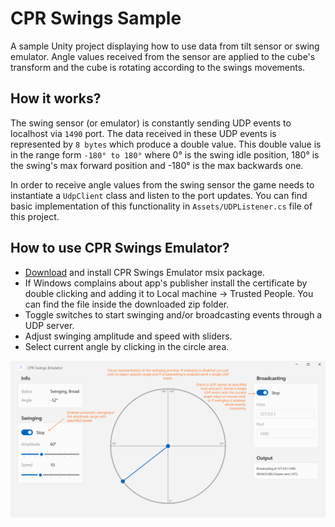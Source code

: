 # CPR Swings Sample

A sample Unity project displaying how to use data from tilt sensor or swing emulator. Angle values received from the sensor are applied to the cube's transform and the cube is rotating according to the swings movements.


## How it works?

The swing sensor (or emulator) is constantly sending UDP events to localhost via `1490` port. The data received in these UDP events is represented by `8 bytes` which produce a double value. This double value is in the range form `-180° to 180°` where 0° is the swing idle position, 180° is the swing's max forward position and -180° is the max backwards one.

In order to receive angle values from the swing sensor the game needs to instantiate a `UdpClient` class and listen to the port updates. You can find basic implementation of this functionality in `Assets/UDPListener.cs` file of this project.


## How to use CPR Swings Emulator?

- <a href="https://drive.google.com/file/d/1eB3jrK-1P-pxEX7-j299lSSuIWtgOX_D/view?usp=sharing">Download</a> and install CPR Swings Emulator msix package.
- If Windows complains about app's publisher install the certificate by double clicking and adding it to Local machine -> Trusted People. You can find the file inside the downloaded zip folder.
- Toggle switches to start swinging and/or broadcasting events through a UDP server.
- Adjust swinging amplitude and speed with sliders.
- Select current angle by clicking in the circle area.

![CPR Swings Sowtware Visual](Images/cpr-swing-screenshot.jpg)
